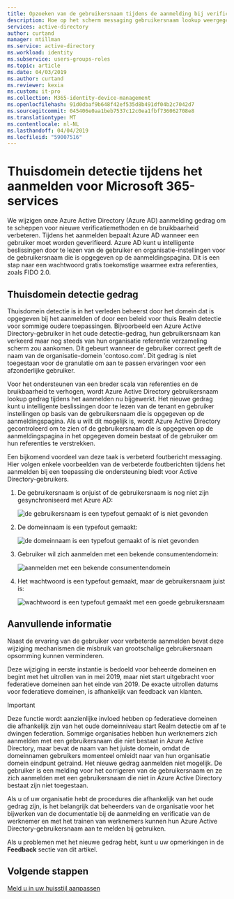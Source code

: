 ```yaml
---
title: Opzoeken van de gebruikersnaam tijdens de aanmelding bij verificatie - Azure Active Directory | Microsoft Docs
description: Hoe op het scherm messaging gebruikersnaam lookup weergegeven tijdens het aanmelden
services: active-directory
author: curtand
manager: mtillman
ms.service: active-directory
ms.workload: identity
ms.subservice: users-groups-roles
ms.topic: article
ms.date: 04/03/2019
ms.author: curtand
ms.reviewer: kexia
ms.custom: it-pro
ms.collection: M365-identity-device-management
ms.openlocfilehash: 91d0dbaf9b648f42ef535d8b491df04b2c7042d7
ms.sourcegitcommit: 045406e0aa1beb7537c12c0ea1fbf736062708e8
ms.translationtype: MT
ms.contentlocale: nl-NL
ms.lasthandoff: 04/04/2019
ms.locfileid: "59007516"
---
```

# <a name="home-realm-discovery-during-sign-in-for-microsoft-365-services"></a>Thuisdomein detectie tijdens het aanmelden voor Microsoft 365-services

We wijzigen onze Azure Active Directory (Azure AD) aanmelding gedrag om te scheppen voor nieuwe verificatiemethoden en de bruikbaarheid verbeteren. Tijdens het aanmelden bepaalt Azure AD wanneer een gebruiker moet worden geverifieerd. Azure AD kunt u intelligente beslissingen door te lezen van de gebruiker en organisatie-instellingen voor de gebruikersnaam die is opgegeven op de aanmeldingspagina. Dit is een stap naar een wachtwoord gratis toekomstige waarmee extra referenties, zoals FIDO 2.0.

## <a name="home-realm-discovery-behavior"></a>Thuisdomein detectie gedrag

Thuisdomein detectie is in het verleden beheerst door het domein dat is opgegeven bij het aanmelden of door een beleid voor thuis Realm detectie voor sommige oudere toepassingen. Bijvoorbeeld een Azure Active Directory-gebruiker in het oude detectie-gedrag, hun gebruikersnaam kan verkeerd maar nog steeds van hun organisatie referentie verzameling scherm zou aankomen. Dit gebeurt wanneer de gebruiker correct geeft de naam van de organisatie-domein 'contoso.com'. Dit gedrag is niet toegestaan voor de granulatie om aan te passen ervaringen voor een afzonderlijke gebruiker.

Voor het ondersteunen van een breder scala van referenties en de bruikbaarheid te verhogen, wordt Azure Active Directory gebruikersnaam lookup gedrag tijdens het aanmelden nu bijgewerkt. Het nieuwe gedrag kunt u intelligente beslissingen door te lezen van de tenant en gebruiker instellingen op basis van de gebruikersnaam die is opgegeven op de aanmeldingspagina. Als u wilt dit mogelijk is, wordt Azure Active Directory gecontroleerd om te zien of de gebruikersnaam die is opgegeven op de aanmeldingspagina in het opgegeven domein bestaat of de gebruiker om hun referenties te verstrekken. 

Een bijkomend voordeel van deze taak is verbeterd foutbericht messaging. Hier volgen enkele voorbeelden van de verbeterde foutberichten tijdens het aanmelden bij een toepassing die ondersteuning biedt voor Active Directory-gebruikers.

1. De gebruikersnaam is onjuist of de gebruikersnaam is nog niet zijn gesynchroniseerd met Azure AD:
  
    ![de gebruikersnaam is een typefout gemaakt of is niet gevonden](./media/signin-realm-discovery/typo-username.png)
  
2. De domeinnaam is een typefout gemaakt:
  
    ![de domeinnaam is een typefout gemaakt of is niet gevonden](./media/signin-realm-discovery/typo-domain.png)
  
3. Gebruiker wil zich aanmelden met een bekende consumentendomein:
  
    ![aanmelden met een bekende consumentendomein](./media/signin-realm-discovery/consumer-domain.png)
  
4. Het wachtwoord is een typefout gemaakt, maar de gebruikersnaam juist is:  
  
    ![wachtwoord is een typefout gemaakt met een goede gebruikersnaam](./media/signin-realm-discovery/incorrect-password.png)
  
## <a name="additional-info"></a>Aanvullende informatie

Naast de ervaring van de gebruiker voor verbeterde aanmelden bevat deze wijziging mechanismen die misbruik van grootschalige gebruikersnaam opsomming kunnen verminderen.

Deze wijziging in eerste instantie is bedoeld voor beheerde domeinen en begint met het uitrollen van in mei 2019, maar niet start uitgebracht voor federatieve domeinen aan het einde van 2019. De exacte uitrollen datums voor federatieve domeinen, is afhankelijk van feedback van klanten.

> [!IMPORTANT]
> Deze functie wordt aanzienlijke invloed hebben op federatieve domeinen die afhankelijk zijn van het oude domeinniveau start Realm detectie om af te dwingen federation. Sommige organisaties hebben hun werknemers zich aanmelden met een gebruikersnaam die niet bestaat in Azure Active Directory, maar bevat de naam van het juiste domein, omdat de domeinnamen gebruikers momenteel omleidt naar van hun organisatie domein eindpunt getraind. Het nieuwe gedrag aanmelden niet mogelijk. De gebruiker is een melding voor het corrigeren van de gebruikersnaam en ze zich aanmelden met een gebruikersnaam die niet in Azure Active Directory bestaat zijn niet toegestaan.
>
> Als u of uw organisatie hebt de procedures die afhankelijk van het oude gedrag zijn, is het belangrijk dat beheerders van de organisatie voor het bijwerken van de documentatie bij de aanmelding en verificatie van de werknemer en met het trainen van werknemers kunnen hun Azure Active Directory-gebruikersnaam aan te melden bij gebruiken.
  
Als u problemen met het nieuwe gedrag hebt, kunt u uw opmerkingen in de **Feedback** sectie van dit artikel.  

## <a name="next-steps"></a>Volgende stappen

[Meld u in uw huisstijl aanpassen](../fundamentals/add-custom-domain.md)
